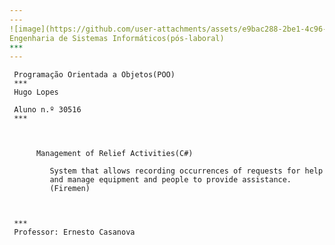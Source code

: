 ```yaml
---
---
![image](https://github.com/user-attachments/assets/e9bac288-2be1-4c96-b12c-1172d24b6450)
Engenharia de Sistemas Informáticos(pós-laboral)
***
---
```


     Programação Orientada a Objetos(POO)
     ***     
     Hugo Lopes
     
     Aluno n.º 30516
     ***
     
          
         
          Management of Relief Activities(C#) 
         
             System that allows recording occurrences of requests for help 
             and manage equipment and people to provide assistance.
             (Firemen)
     
     
         
     ***   
     Professor: Ernesto Casanova
